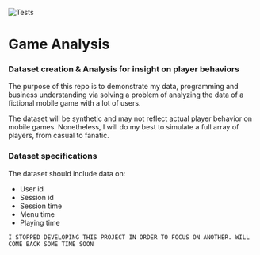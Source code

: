 ![Tests](https://github.com/joseporiolayats/game-analysis/actions/workflows/tests.yml/badge.svg)
# Game Analysis
### Dataset creation & Analysis for insight on player behaviors
The purpose of this repo is to demonstrate my data, programming and business understanding via solving a problem of analyzing the data of a fictional mobile game with a lot of users.

The dataset will be synthetic and may not reflect actual player behavior on mobile games. Nonetheless, I will do my best to simulate a full array of players, from casual to fanatic.
### Dataset specifications
The dataset should include data on:
- User id
- Session id
- Session time
- Menu time
- Playing time

````
I STOPPED DEVELOPING THIS PROJECT IN ORDER TO FOCUS ON ANOTHER. WILL COME BACK SOME TIME SOON
````